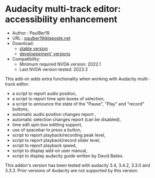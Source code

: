 # Audacity multi-track editor: accessibility enhancement #

* Author : PaulBer19
* URL : paulber19@laposte.net
* Download:
	* [stable version][1]
	* [developpement' versions][2]
* Compatibility:
	* Minimum required NVDA version:  2022.1
	* Last NVDA version tested:  2023.3


This add-on adds extra functionality when working with Audacity multi-track editor:

* a script to report audio position,
* a script to report time spin boxes of selection,
* a script to announce the state of the  "Pause",  "Play" and "record" buttons,
* automatic audio position changes report ,
* automatic selection changes report (can be disabled),
* time edit spin box editting support,
* use of spacebar to press a button,
* script to report playback/recording peak level,
* script to report playback/record slider level,
* script to report playback speed,
* script to display add-on user manual,
* script to display audacity guide written by David Bailes.


This addon's version has been tested with audacity 3.4, 3.4.2, 3.3.0 and 3.3.3.
Prior  versions of Audacity are not  supported by this version.


[1]: https://github.com/paulber007/AllMyNVDAAddons/raw/master/audacityAccessEnhancement/audacityAccessEnhancement-3.0.1.nvda-addon
[2]: https://github.com/paulber007/AllMyNVDAAddons/tree/master/audacityAccessEnhancement/dev
